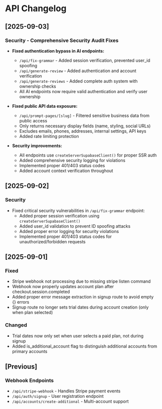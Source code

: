 # API Changelog

## [2025-09-03]
### Security - Comprehensive Security Audit Fixes
- **Fixed authentication bypass in AI endpoints:**
  - `/api/fix-grammar` - Added session verification, prevented user_id spoofing
  - `/api/generate-review` - Added authentication and account verification
  - `/api/generate-reviews` - Added complete auth system with ownership checks
  - All AI endpoints now require valid authentication and verify user ownership

- **Fixed public API data exposure:**
  - `/api/prompt-pages/[slug]` - Filtered sensitive business data from public access
  - Only returns necessary display fields (name, styling, social URLs)
  - Excludes emails, phones, addresses, internal settings, API keys
  - Added rate limiting protection

- **Security improvements:**
  - All endpoints use `createServerSupabaseClient()` for proper SSR auth
  - Added comprehensive security logging for violations
  - Implemented proper 401/403 status codes
  - Added account context verification throughout

## [2025-09-02]
### Security
- Fixed critical security vulnerabilities in `/api/fix-grammar` endpoint:
  - Added proper session verification using `createServerSupabaseClient()`
  - Added user_id validation to prevent ID spoofing attacks
  - Added proper error logging for security violations
  - Implemented proper 401/403 status codes for unauthorized/forbidden requests

## [2025-09-01]
### Fixed
- Stripe webhook not processing due to missing stripe listen command
- Webhook now properly updates account plan after checkout.session.completed
- Added proper error message extraction in signup route to avoid empty {} errors
- Signup route no longer sets trial dates during account creation (only when plan selected)

### Changed
- Trial dates now only set when user selects a paid plan, not during signup
- Added is_additional_account flag to distinguish additional accounts from primary accounts

## [Previous]
### Webhook Endpoints
- `/api/stripe-webhook` - Handles Stripe payment events
- `/api/auth/signup` - User registration endpoint
- `/api/accounts/create-additional` - Multi-account support